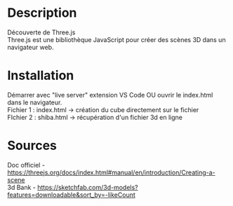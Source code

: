 # Description
Découverte de Three.js  
Three.js est une bibliothèque JavaScript pour créer des scènes 3D dans un navigateur web.

# Installation
Démarrer avec "live server" extension VS Code OU ouvrir le index.html dans le navigateur.  
Fichier 1 : index.html -> création du cube directement sur le fichier  
FIchier 2 : shiba.html -> récupération d'un fichier 3d en ligne  

# Sources
Doc officiel - https://threejs.org/docs/index.html#manual/en/introduction/Creating-a-scene  
3d Bank - https://sketchfab.com/3d-models?features=downloadable&sort_by=-likeCount